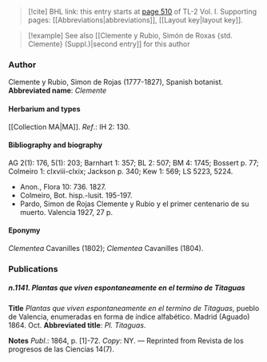 > [!cite] BHL link: this entry starts at [page 510](https://www.biodiversitylibrary.org/page/33120641) of TL-2 Vol. I.
> Supporting pages: [[Abbreviations|abbreviations]], [[Layout key|layout key]].

> [!example] See also [[Clemente y Rubio, Simón de Roxas {std. Clemente} (Suppl.)|second entry]] for this author

### Author

Clemente y Rubio, Simon de Rojas (1777-1827), Spanish botanist. 
**Abbreviated name**: *Clemente*

#### Herbarium and types

[[Collection MA|MA]].
*Ref*.: IH 2: 130.

#### Bibliography and biography

AG 2(1): 176, 5(1): 203; Barnhart 1: 357; BL 2: 507; BM 4: 1745; Bossert p. 77; Colmeiro 1: clxviii-clxix; Jackson p. 340; Kew 1: 569; LS 5223, 5224.
- Anon., Flora 10: 736. 1827.
- Colmeiro, Bot. hisp.-lusit. 195-197.
- Pardo, Simon de Rojas Clemente y Rubio y el primer centenario de su muerto. Valencia 1927, 27 p.

#### Eponymy

*Clementea* Cavanilles (1802); *Clementea* Cavanilles (1804).

### Publications

##### n.1141. Plantas que viven espontaneamente en el termino de Titaguas

**Title**
*Plantas que viven espontaneamente en el termino de Titaguas*, pueblo de Valencia, enumeradas en forma de índice alfabético. Madrid (Aguado) 1864. Oct.
**Abbreviated title**: *Pl. Titaguas*.

**Notes**
*Publ*.: 1864, p. \[1\]-72. *Copy*: NY. — Reprinted from Revista de los progresos de las Ciencias 14(7).

